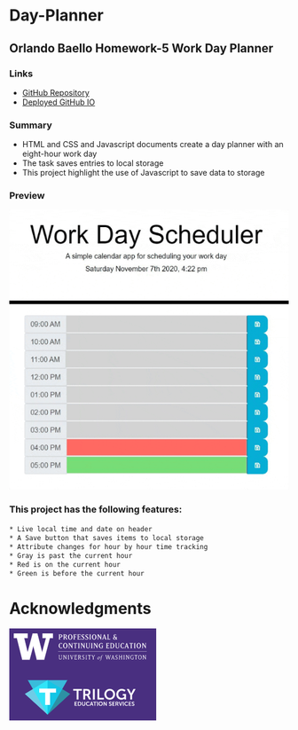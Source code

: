 # Day-Planner

## Orlando Baello Homework-5 Work Day Planner

### Links
* [GitHub Repository](https://github.com/baello2020/Day_Planner)
* [Deployed GitHub IO](https://baello2020.github.io/Day_Planner/)

### Summary
* HTML and CSS and Javascript documents create a day planner with an eight-hour work day
* The task saves entries to local storage
* This project highlight the use of Javascript to save data to storage

### Preview
![Day-Planner Demo](assets/scha.gif)

### This project has the following features: 
    * Live local time and date on header
    * A Save button that saves items to local storage
    * Attribute changes for hour by hour time tracking 
    * Gray is past the current hour
    * Red is on the current hour
    * Green is before the current hour
# Acknowledgments


![UW](assets/UW.png)
    










